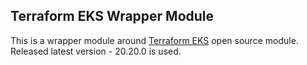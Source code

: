 ## Terraform EKS Wrapper Module

This is a wrapper module around [Terraform EKS](https://github.com/terraform-aws-modules/terraform-aws-eks) open source module. Released latest version - 20.20.0 is used.